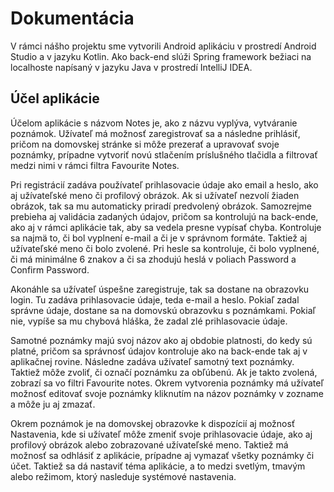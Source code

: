 # Dokumentácia
V rámci nášho projektu sme vytvorili Android aplikáciu v prostredí Android Studio a v jazyku Kotlin. Ako back-end slúži Spring framework bežiaci na localhoste napísaný v jazyku Java v prostredí IntelliJ IDEA. 
## Účel aplikácie
Účelom aplikácie s názvom Notes je, ako z názvu vyplýva, vytváranie poznámok. Užívateľ má možnosť zaregistrovať sa a následne prihlásiť, pričom na domovskej stránke si môže prezerať a upravovať svoje poznámky, prípadne vytvoriť novú stlačením príslušného tlačidla a filtrovať medzi nimi v rámci filtra Favourite Notes. 

Pri registrácií zadáva používateľ prihlasovacie údaje ako email a heslo, ako aj užívateľské meno či profilový obrázok. Ak si užívateľ nezvolí žiaden obrázok, tak sa mu automaticky priradí predvolený obrázok. Samozrejme prebieha aj validácia zadaných údajov, pričom sa kontrolujú na back-ende, ako aj v rámci aplikácie tak, aby sa vedela presne vypísať chyba. Kontroluje sa najmä to, či bol vyplnení e-mail a či je v správnom formáte. Taktiež aj užívateľské meno či bolo zvolené. Pri hesle sa kontroluje, či bolo vyplnené, či má minimálne 6 znakov a či sa zhodujú heslá v poliach Password a Confirm Password. 

Akonáhle sa užívateľ úspešne zaregistruje, tak sa dostane na obrazovku login. Tu zadáva prihlasovacie údaje, teda e-mail a heslo. Pokiaľ zadal správne údaje, dostane sa na domovskú obrazovku s poznámkami. Pokiaľ nie, vypíše sa mu chybová hláška, že zadal zlé prihlasovacie údaje. 

Samotné poznámky majú svoj názov ako aj obdobie platnosti, do kedy sú platné, pričom sa správnosť údajov kontroluje ako na back-ende tak aj v aplikačnej rovine. Následne zadáva užívateľ samotný text poznámky. Taktiež môže zvoliť, či označí poznámku za obľúbenú. Ak je takto zvolená, zobrazí sa vo filtri Favourite notes. Okrem vytvorenia poznámky má užívateľ možnosť editovať svoje poznámky kliknutím na názov poznámky v zozname a môže ju aj zmazať. 

Okrem poznámok je na domovskej obrazovke k dispozícií aj možnosť Nastavenia, kde si užívateľ môže zmeniť svoje prihlasovacie údaje, ako aj profilový obrázok alebo zobrazované užívateľské meno. Taktiež má možnosť sa odhlásiť z aplikácie, prípadne aj vymazať všetky poznámky či účet.  Taktiež sa dá nastaviť téma aplikácie, a to medzi svetlým, tmavým alebo režimom, ktorý nasleduje systémové nastavenia.
<!--stackedit_data:
eyJoaXN0b3J5IjpbLTYyNjYxMjY0OSwtMTU1MzcxMzM0M119
-->